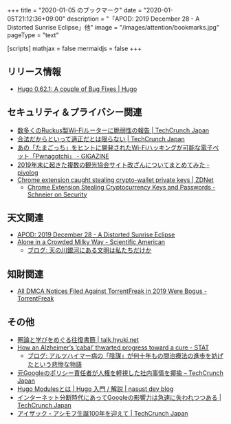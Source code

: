 +++
title = "2020-01-05 のブックマーク"
date =  "2020-01-05T21:12:36+09:00"
description = "「APOD: 2019 December 28 - A Distorted Sunrise Eclipse」他"
image = "/images/attention/bookmarks.jpg"
pageType = "text"

[scripts]
  mathjax = false
  mermaidjs = false
+++

## リリース情報

- [Hugo 0.62.1: A couple of Bug Fixes | Hugo](https://gohugo.io/news/0.62.1-relnotes/)

## セキュリティ＆プライバシー関連

- [数多くのRuckus製Wi-Fiルーターに脆弱性の報告  |  TechCrunch Japan](https://jp.techcrunch.com/2019/12/30/2019-12-30-ruckus-wireless-routers-flaws/)
- [合法だからといって適正だとは限らない  |  TechCrunch Japan](https://jp.techcrunch.com/2019/12/30/2019-12-20-just-because-its-legal-it-doesnt-mean-its-right/)
- [あの「たまごっち」をヒントに開発されたWi-Fiハッキングが可能な電子ペット「Pwnagotchi」 - GIGAZINE](https://gigazine.net/news/20191231-pwnagotchi/)
- [2019年末に起きた複数の観光協会サイト改ざんについてまとめてみた - piyolog](https://piyolog.hatenadiary.jp/entry/2020/01/02/115818)
- [Chrome extension caught stealing crypto-wallet private keys | ZDNet](https://www.zdnet.com/article/chrome-extension-caught-stealing-crypto-wallet-private-keys/)
    - [Chrome Extension Stealing Cryptocurrency Keys and Passwords - Schneier on Security](https://www.schneier.com/blog/archives/2020/01/chrome_extensio.html)

## 天文関連

- [APOD: 2019 December 28 - A Distorted Sunrise Eclipse](https://apod.nasa.gov/apod/ap191228.html)
- [Alone in a Crowded Milky Way - Scientific American](https://www.scientificamerican.com/article/alone-in-a-crowded-milky-way/?error=cookies_not_supported&code=2811537f-b4bc-4f65-ba08-8bd82c06c095)
    - [ブログ: 天の川銀河にある文明は私たちだけか](https://okuranagaimo.blogspot.com/2020/01/blog-post_3.html)

## 知財関連

- [All DMCA Notices Filed Against TorrentFreak in 2019 Were Bogus - TorrentFreak](https://torrentfreak.com/all-dmca-notices-filed-against-torrentfreak-in-2019-were-bogus-191231/)

## その他

- [圏論と学びをめぐる往復書簡 | talk.hyuki.net](https://talk.hyuki.net/)
- [How an Alzheimer’s ‘cabal’ thwarted progress toward a cure - STAT](https://www.statnews.com/2019/06/25/alzheimers-cabal-thwarted-progress-toward-cure/)
    - [ブログ: アルツハイマー病の「陰謀」が何十年もの間治療法の進歩を妨げたという悲惨な物語](https://okuranagaimo.blogspot.com/2020/01/blog-post.html)
- [元Googleのポリシー責任者が人権を軽視した社内事情を揶揄 – TechCrunch Japan](https://techcrunch.com/2020/01/02/ex-google-policy-chief-dumps-on-the-tech-giant-for-dodging-human-rights/)
- [Hugo Modulesとは | Hugo 入門 / 解説 | nasust dev blog](https://nasust.com/hugo/tips/mounts/)
- [インターネット分断時代にあってGoogleの影響力は急速に失われつつある  |  TechCrunch Japan](https://jp.techcrunch.com/2020/01/04/2020-01-02-google-has-little-choice-to-be-evil-or-not-in-todays-fractured-internet/)
- [アイザック・アシモフ生誕100年を迎えて  |  TechCrunch Japan](https://jp.techcrunch.com/2020/01/04/2020-01-02-reading-isaac-asimov-at-100/)
